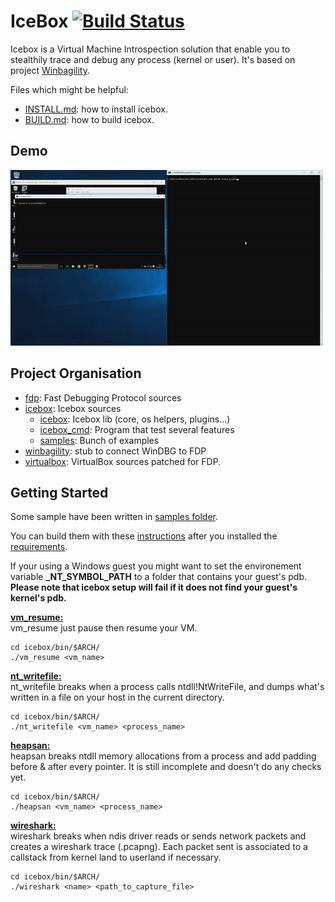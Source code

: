 # IceBox [![Build Status](https://travis-ci.com/thalium/icebox.svg?branch=master)](https://travis-ci.com/thalium/icebox.svg?branch=master)

Icebox is a Virtual Machine Introspection solution that enable you to stealthily trace and debug any process (kernel or user).
It's based on project [Winbagility](https://github.com/Winbagility/Winbagility).


Files which might be helpful:

* [INSTALL.md](/doc/INSTALL.md): how to install icebox.
* [BUILD.md](/doc/BUILD.md): how to build icebox.

## Demo
[![demo](doc/wireshark_icebox.gif)](https://www.youtube.com/watch?v=uJnxF0gptf8)

## Project Organisation
* [fdp](/src/FDP): Fast Debugging Protocol sources
* [icebox](/src/icebox): Icebox sources
  *  [icebox](/src/icebox/icebox): Icebox lib (core, os helpers, plugins...)
  *  [icebox_cmd](/src/icebox/icebox_cmd): Program that test several features
  *  [samples](/src/icebox/samples): Bunch of examples
* [winbagility](/src/Winbagility): stub to connect WinDBG to FDP
* [virtualbox](/third_party/virtualbox): VirtualBox sources patched for FDP.

## Getting Started
Some sample have been written in [samples folder](/src/icebox/samples).

You can build them with these [instructions](/doc/BUILD.gen.md#stage-build) after you installed the [requirements](/doc/BUILD.md#requirements-to-compile-icebox).

If your using a Windows guest you might want to set the environement variable **_NT_SYMBOL_PATH** to a folder that contains your guest's pdb. **Please note that icebox setup will fail if it does not find your guest's kernel's pdb.**

<u>**vm_resume:**</u><br>
vm_resume just pause then resume your VM.
```
cd icebox/bin/$ARCH/
./vm_resume <vm_name>
```

<u>**nt_writefile:**</u><br>
nt_writefile breaks when a process calls ntdll!NtWriteFile, and dumps what's written in a file on your host in the current directory.

```
cd icebox/bin/$ARCH/
./nt_writefile <vm_name> <process_name>
```

<u>**heapsan:**</u><br>
heapsan breaks ntdll memory allocations from a process and add padding before & after every pointer. It is still incomplete and doesn't do any checks yet.

```
cd icebox/bin/$ARCH/
./heapsan <vm_name> <process_name>
```

<u>**wireshark:**</u><br>
wireshark breaks when ndis driver reads or sends network packets and creates a wireshark trace (.pcapng). Each packet sent is associated to a callstack from kernel land to userland if necessary.

```
cd icebox/bin/$ARCH/
./wireshark <name> <path_to_capture_file>
```